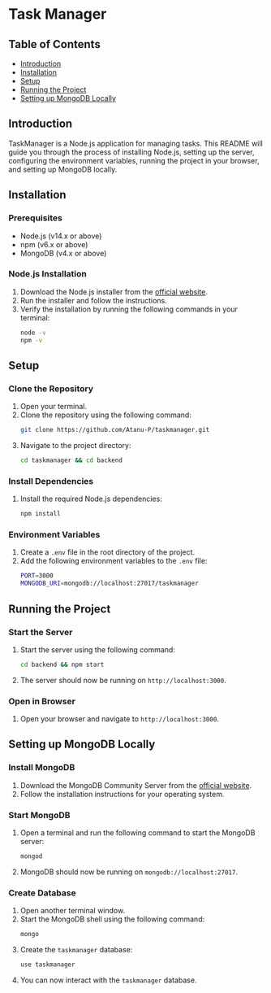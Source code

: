 # Task Manager

## Table of Contents
- [Introduction](#introduction)
- [Installation](#installation)
- [Setup](#setup)
- [Running the Project](#running-the-project)
- [Setting up MongoDB Locally](#setting-up-mongodb-locally)

## Introduction
TaskManager is a Node.js application for managing tasks. This README will guide you through the process of installing Node.js, setting up the server, configuring the environment variables, running the project in your browser, and setting up MongoDB locally.

## Installation

### Prerequisites
- Node.js (v14.x or above)
- npm (v6.x or above)
- MongoDB (v4.x or above)

### Node.js Installation
1. Download the Node.js installer from the [official website](https://nodejs.org/).
2. Run the installer and follow the instructions.
3. Verify the installation by running the following commands in your terminal:
    ```bash
    node -v
    npm -v
    ```

## Setup

### Clone the Repository
1. Open your terminal.
2. Clone the repository using the following command:
    ```bash
    git clone https://github.com/Atanu-P/taskmanager.git
    ```
3. Navigate to the project directory:
    ```bash
    cd taskmanager && cd backend
    ```

### Install Dependencies
1. Install the required Node.js dependencies:
    ```bash
    npm install
    ```

### Environment Variables
1. Create a `.env` file in the root directory of the project.
2. Add the following environment variables to the `.env` file:
    ```bash
    PORT=3000
    MONGODB_URI=mongodb://localhost:27017/taskmanager
    ```

## Running the Project

### Start the Server
1. Start the server using the following command:
    ```bash
    cd backend && npm start
    ```
2. The server should now be running on `http://localhost:3000`.

### Open in Browser
1. Open your browser and navigate to `http://localhost:3000`.

## Setting up MongoDB Locally

### Install MongoDB
1. Download the MongoDB Community Server from the [official website](https://www.mongodb.com/try/download/community).
2. Follow the installation instructions for your operating system.

### Start MongoDB
1. Open a terminal and run the following command to start the MongoDB server:
    ```bash
    mongod
    ```
2. MongoDB should now be running on `mongodb://localhost:27017`.

### Create Database
1. Open another terminal window.
2. Start the MongoDB shell using the following command:
    ```bash
    mongo
    ```
3. Create the `taskmanager` database:
    ```bash
    use taskmanager
    ```
4. You can now interact with the `taskmanager` database.

